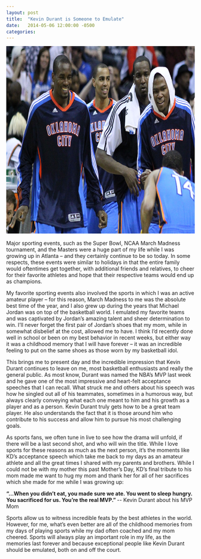 ```yaml
---
layout: post
title:  "Kevin Durant is Someone to Emulate"
date:   2014-05-06 12:00:00 -0500
categories: 
---
```


<img src="/assets/4_OKC_players_in_2011.jpg" alt="Kevin Durant with OKC Teammates" height="500"  style="width: 100%"> 

<p>
Major sporting events, such as the Super Bowl, NCAA March Madness tournament, and the Masters were a huge part of my life 
while I was growing up in Atlanta – and they certainly continue to be so today.  In some respects, these events were similar to holidays in that the entire family would oftentimes get together, with additional friends and relatives, to cheer for their favorite athletes and hope that their respective teams would end up as champions.</p>

<p>My favorite sporting events also involved the sports in which I was an active amateur player – for this reason, March Madness to me was the absolute best time of the year, and I also grew up during the years that Michael Jordan was on top of the basketball world.  I emulated my favorite teams and was captivated by Jordan’s amazing talent and sheer determination to win. I’ll never forget the first pair of Jordan’s shoes that my mom, while in somewhat disbelief at the cost, allowed me to have. I think I’d recently done well in school or been on my best behavior in recent weeks, but either way it was a childhood memory that I will have forever – it was an incredible feeling to put on the same shoes as those worn by my basketball idol.</p>

<p>This brings me to present day and the incredible impression that Kevin Durant continues to leave on me, most basketball 
enthusiasts and really the general public. As most know, Durant was named the NBA’s MVP last week and he gave one of the most 
impressive and heart-felt acceptance speeches that I can recall. What struck me and others about his speech was how he singled 
out all of his teammates, sometimes in a humorous way, but always clearly conveying what each one meant to him and his growth 
as a player and as a person. Kevin Durant truly gets how to be a great team player. He also understands the fact that it is 
those around him who contribute to his success and allow him to pursue his most challenging goals.

<p>As sports fans, we often tune in live to see how the drama will unfold, if there will be a last second shot, and who will win the title. While I love sports for these reasons as much as the next person, it’s the moments like KD’s acceptance speech 
which take me back to my days as an amateur athlete and all the great times I shared with my parents and brothers. 
While I could not be with my mother this past Mother’s Day, KD’s final tribute to his mom made me want to hug my mom and 
thank her for all of her sacrifices which she made for me while I was growing up:</p>

<strong>“…When you didn’t eat, you made sure we ate. You went to sleep hungry. You sacrificed for us. You’re the real MVP.” </strong>
-- Kevin Durant about his MVP Mom

<p>Sports allow us to witness incredible feats by the best athletes in the world. However, for me, what’s even better are all 
of the childhood memories from my days of playing sports while my dad often coached and my mom cheered. 
Sports will always play an important role in my life, as the memories last forever and because exceptional people like Kevin Durant should be emulated, both on and off the court.
</p>
